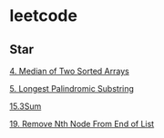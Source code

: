 # leetcode
## Star
[4. Median of Two Sorted Arrays](https://github.com/ear1ybird/leetcode/blob/master/Answer/4.%20Median%20of%20Two%20Sorted%20Arrays.h)

[5. Longest Palindromic Substring](https://github.com/ear1ybird/leetcode/blob/master/Answer/5.%20Longest%20Palindromic%20Substring.h)

[15.3Sum](https://github.com/ear1ybird/leetcode/blob/master/Answer/15.3Sum.h)

[19. Remove Nth Node From End of List](https://github.com/ear1ybird/leetcode/blob/master/Answer/19.%20Remove%20Nth%20Node%20From%20End%20of%20List.h)